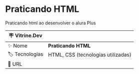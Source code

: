 # Praticando HTML

Praticando html ao desenvolver o alura Plus

| :placard: Vitrine.Dev |     |
| -------------  | --- |
| :sparkles: Nome        | **Praticando HTML**
| :label: Tecnologias | HTML, CSS (tecnologias utilizadas)
| :rocket: URL         | 
